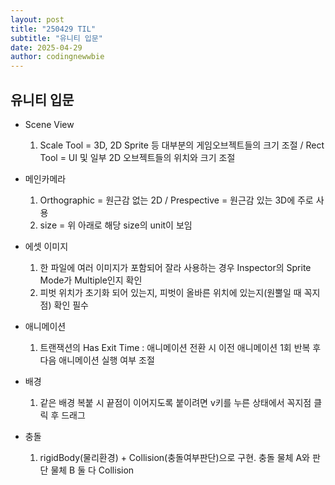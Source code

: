 ```yaml
---
layout: post
title: "250429 TIL"
subtitle: "유니티 입문"
date: 2025-04-29
author: codingnewwbie
---
```

## 유니티 입문

- Scene View
  1. Scale Tool = 3D, 2D Sprite 등 대부분의 게임오브젝트들의 크기 조절 / Rect Tool = UI 및 일부 2D 오브젝트들의 위치와 크기 조절


- 메인카메라
  1. Orthographic = 원근감 없는 2D / Prespective = 원근감 있는 3D에 주로 사용
  2. size = 위 아래로 해당 size의 unit이 보임


- 에셋 이미지
  1. 한 파일에 여러 이미지가 포함되어 잘라 사용하는 경우  Inspector의 Sprite Mode가 Multiple인지 확인
  2. 피벗 위치가 초기화 되어 있는지, 피벗이 올바른 위치에 있는지(원뿔일 때 꼭지점) 확인 필수

- 애니메이션
  1. 트랜잭션의 Has Exit Time : 애니메이션 전환 시 이전 애니메이션 1회 반복 후 다음 애니메이션 실행 여부 조절

- 배경
  1. 같은 배경 복붙 시 끝점이 이어지도록 붙이려면 v키를 누른 상태에서 꼭지점 클릭 후 드래그

- 충돌
  1. rigidBody(물리환경) + Collision(충돌여부판단)으로 구현. 충돌 물체 A와 판단 물체 B 둘 다 Collision 

  
